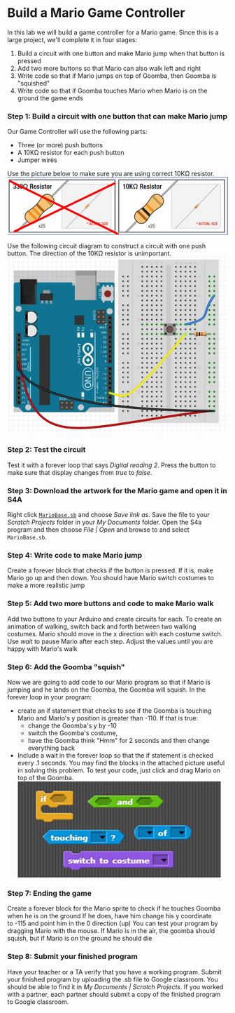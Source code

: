 # Build a Mario Game Controller
In this lab we will build a game controller for a Mario game. Since this is a large project, we'll complete it in four stages:
1. Build a circuit with one button and make Mario jump when that button is pressed
2. Add two more buttons so that Mario can also walk left and right
3. Write code so that if Mario jumps on top of Goomba, then Goomba is "squished"
4. Write code so that if Goomba touches Mario when Mario is on the ground the game ends

### Step 1: Build a circuit with one button that can make Mario jump
Our Game Controller will use the following parts:
- Three (or more) push buttons
- A 10KΩ resistor for each push button
- Jumper wires   

Use the picture below to make sure you are using correct 10KΩ resistor.   
![](Theremin1.png)   
   
Use the following circuit diagram to construct a circuit with one push button. The direction of the 10KΩ resistor is unimportant.   
![](GameController1.png)

### Step 2: Test the circuit
Test it with a forever loop that says *Digital reading 2*. Press the button to make sure that display changes from *true* to *false*.

### Step 3: Download the artwork for the Mario game and open it in S4A
Right click [`MarioBase.sb`](MarioBase.sb) and choose *Save link as*. Save the file to your *Scratch Projects* folder in your *My Documents* folder. Open the S4a program and then choose *File | Open* and browse to and select `MarioBase.sb`.

### Step 4: Write code to make Mario jump
Create a forever block that checks if the button is pressed. If it is, make Mario go up and then down. You should have Mario switch costumes to make a more realistic jump

### Step 5: Add two more buttons and code to make Mario walk
Add two buttons to your Arduino and create circuits for each. To create an animation of walking, switch back and forth between two walking costumes. Mario should move in the x direction with each costume switch. Use *wait* to pause Mario after each step. Adjust the values until you are happy with Mario's walk

### Step 6: Add the Goomba "squish"
Now we are going to add code to our Mario program so that if Mario is jumping and he lands on the Goomba, the Goomba will squish. In the forever loop in your program:
 * create an if statement that checks to see if the Goomba is touching Mario and Mario's y position is greater than -110. If that is true:
    * change the Goomba's y by -10
    * switch the Goomba's costume,
    * have the Goomba think "Hmm" for 2 seconds and then change everything back
 * Include a wait in the forever loop so that the if statement is checked every .1 seconds.
You may find the blocks in the attached picture useful in solving this problem. To test your code, just click and drag Mario on top of the Goomba.      
![](GameController2.png)

### Step 7: Ending the game
Create a forever block for the Mario sprite to check if he touches Goomba when he is on the ground
If he does, have him change his y coordinate to -115 and point him in the 0 direction (up)
You can test your program by dragging Mario with the mouse. If Mario is in the air, the goomba should squish, but if Mario is on the ground he should die

### Step 8: Submit your finished program
Have your teacher or a TA verify that you have a working program. Submit your finished program by uploading the .sb file to Google classroom. You should be able to find it in *My Documents | Scratch Projects*. If you worked with a partner, each partner should submit a copy of the finished program to Google classroom.
